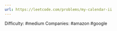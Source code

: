 ```yaml
---
url: https://leetcode.com/problems/my-calendar-ii
---
```


Difficulty: #medium
Companies: #amazon #google